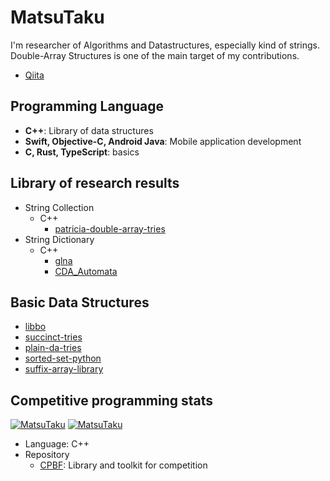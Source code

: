 MatsuTaku
=====
I'm researcher of Algorithms and Datastructures, especially kind of strings.
Double-Array Structures is one of the main target of my contributions.

- [Qiita](https://qiita.com/MatsuTaku)

Programming Language
-----
- **C++**: Library of data structures
- **Swift, Objective-C, Android Java**: Mobile application development
- **C, Rust, TypeScript**: basics

Library of research results
-----
- String Collection
  - C++ 
      - [patricia-double-array-tries](https://gitlab.com/MatsuTaku/patricia-double-array-tries)
- String Dictionary
  - C++ 
      - [glna](https://github.com/MatsuTaku/glna)
      - [CDA_Automata](https://github.com/MatsuTaku/CDA_Automata)

Basic Data Structures
-----
- [libbo](https://github.com/MatsuTaku/libbo)
- [succinct-tries](https://github.com/MatsuTaku/succinct-tries)
- [plain-da-tries](https://github.com/MatsuTaku/plain-da-tries)
- [sorted-set-python](https://github.com/MatsuTaku/sorted-set-python)
- [suffix-array-library](https://github.com/MatsuTaku/suffix-array-library)

Competitive programming stats
-----
[![MatsuTaku](https://img.shields.io/endpoint?url=https%3A%2F%2Fatcoder-badges.now.sh%2Fapi%2Fatcoder%2Fjson%2FMatsuTaku&style=for-the-badge)](https://atcoder.jp/users/MatsuTaku)
[![MatsuTaku](https://img.shields.io/endpoint?url=https%3A%2F%2Fatcoder-badges.now.sh%2Fapi%2Fcodeforces%2Fjson%2FMatsuTaku&style=for-the-badge)](https://codeforces.com/profile/MatsuTaku)
- Language: C++
- Repository
  - [CPBF](https://github.com/MatsuTaku/CPBF): Library and toolkit for competition
